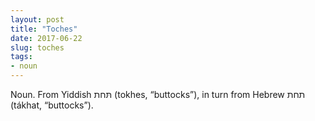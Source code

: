 ```yaml
---
layout: post
title: "Toches"
date: 2017-06-22
slug: toches
tags:
- noun
---
```


Noun. From Yiddish תּחת (tokhes, “buttocks”), in turn from Hebrew תחת (tákhat, “buttocks”).
